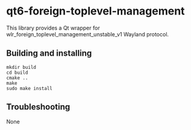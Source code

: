 # qt6-foreign-toplevel-management

This library provides a Qt wrapper for wlr_foreign_toplevel_management_unstable_v1 Wayland protocol.

## Building and installing

```
mkdir build
cd build
cmake ..
make
sudo make install
```

## Troubleshooting
None
